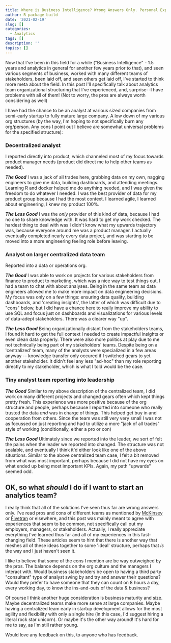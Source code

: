 ```yaml
---
title: Where is Business Intelligence? Wrong Answers Only. Personal Experiences of Organizational Structures for Analytical Teams
author: R package build
date: '2021-02-19'
slug: []
categories:
  - Analytics
tags: []
description: ''
topics: []
---
```


Now that I've been in this field for a while ("Business Intelligence" - 1.5 years and analytics in general for another few years prior to that), and seen various segments of business, worked with many different teams of stakeholders, been laid off, and seen others get laid off, I've started to think more meta about the field. In this post I'll specifically talk about analytics team organizational structuring that I've experienced, and, surprise--I have problems with all of them! (Not to worry, the pros are always worth considering as well)

<!--more-->

I have had the chance to be an analyst at various sized companies from semi-early startup to fully mature large company. A low down of my various org structures (by the way, I'm hoping to not specifically burn any org/person. Any cons I point out I believe are somewhat universal problems for the specified structure):

### Decentralized analyst 

I reported directly into product, which channeled most of my focus towards product manager needs (product did direct me to help other teams as needed). 

**_The Good_** I was a jack of all trades here, grabbing data on my own, nagging engineers to give me data, building dashboards, and attending meetings. Learning R and docker helped me do anything needed, and I was given the freedom to do whatever I needed. I was the best provider of data for my product group because I had the most context. I learned agile, I learned about engineering, I knew my product 100%. 

**_The Less Good_** I was the *only* provider of this kind of data, because I had no one to share knowledge with. It was hard to get my work checked. The hardest thing to deal with was I didn't know what my upwards trajectory was, because everyone around me was a product manager. I actually eventually completed nearly every data project, and was starting to be moved into a more engineering feeling role before leaving.

### Analyst on larger centralized data team

Reported into a data or operations org. 

**_The Good_** I was able to work on projects for various stakeholders from finance to product to marketing, which was a nice way to test things out. I had a team to chat with about analyses. Being in the same team as data engineers allowed me to make more impact on data engineering decisions. My focus was only on a few things: ensuring data quality, building dashboards, and 'creating insights', the latter of which was difficult due to "cons" below, but I did have a chance here to really improve my ability to use SQL and focus just on dashboards and visualizations for various levels of data-adept stakeholders. There was a clearer way "up".

**_The Less Good_** Being organizationally distant from the stakeholders teams, I found it hard to get the full context I needed to create impactful insights or even clean data properly. There were also more politics at play due to me not technically being part of my stakeholders' teams. Despite being on a 'centralized' team, many of the analysts were specialized in a few areas anyway -- knowledge transfer only occured if I switched gears to yet another stakeholder. It didn't feel any less "ad-hoc" than my role reporting directly to my stakeholder, which is what I told would be the case.

### Tiny analyst team reporting into leadership

**_The Good_** Similar to my above description of the centralized team, I did work on many different projects and changed gears often which kept things pretty fresh. This experience was more positive because of the org structure and people, perhaps because I reported into someone who really trusted the data *and* was in charge of things. This helped get buy in and cooperation from others. Since the team was still very very small I was not as focussed on just reporting and had to utilize a more "jack of all trades" style of working (conditionally, either a pro or con)

**_The Less Good_** Ultimately since we reported into the leader, we sort of felt the pains when the leader we reported into changed. The structure was not scalable, and eventually I think it'd either look like one of the above situations. Similar to the above centralized team case, I felt a bit removed from what was most important, perhaps because I did not have my eyes on what ended up being most important KPIs. Again, my path "upwards" seemed odd.

## OK, so what *should* I do if I want to start an analytics team?

I really think that all of the solutions I've seen thus far are wrong answers only. I've read pros and cons of different teams as mentioned by [McKinsey](https://www.mckinsey.com/industries/financial-services/our-insights/building-an-effective-analytics-organization#) or [Fivetran](https://fivetran.com/blog/how-to-organize-your-analytics-team) or elsewhere, and this post was mainly meant to agree with experiences that seem to be common, not specifically call out my employers, managers, or stakeholders. Actually, I really appreciate everything I've learned thus far and all of my experiences in this fast-changing field. These articles seem to hint that there is another way that meshes all of these ideas together to some 'ideal' structure, perhaps that *is* the way and I just haven't seen it.

I like to believe that some of the cons I mention are be way outweighed by the pros. The balance depends on the org culture and the managers I interact with. Would business stakeholders be open to having a third party "consultant" type of analyst swing by and try and answer their questions? Would they prefer to have someone that they can count on 8 hours a day, every working day, to know the ins-and-outs of the data & business? 

Of course I think another huge consideration is business maturity and size. Maybe decentralized teams make more sense at large companies. Maybe having a centralized team early in startup development allows for the most agility and flexibility with only a single hire (in this case, I'd suggest hiring a literal rock star unicorn). Or maybe it's the other way around! It's hard for me to say, as I'm still rather young. 

Would love any feedback on this, to anyone who has feedback.